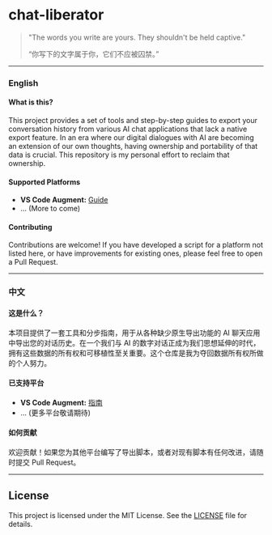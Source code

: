 # chat-liberator

> "The words you write are yours. They shouldn't be held captive."
>
> “你写下的文字属于你，它们不应被囚禁。”

---

### English

#### What is this?

This project provides a set of tools and step-by-step guides to export your conversation history from various AI chat applications that lack a native export feature. In an era where our digital dialogues with AI are becoming an extension of our own thoughts, having ownership and portability of that data is crucial. This repository is my personal effort to reclaim that ownership.

#### Supported Platforms

- **VS Code Augment:** [Guide](./vscode-augment/README.md)
- ... (More to come)

#### Contributing

Contributions are welcome! If you have developed a script for a platform not listed here, or have improvements for existing ones, please feel free to open a Pull Request.

---

### 中文

#### 这是什么？

本项目提供了一套工具和分步指南，用于从各种缺少原生导出功能的 AI 聊天应用中导出您的对话历史。在一个我们与 AI 的数字对话正成为我们思想延伸的时代，拥有这些数据的所有权和可移植性至关重要。这个仓库是我为夺回数据所有权所做的个人努力。

#### 已支持平台

- **VS Code Augment:** [指南](./vscode-augment/README_zh.md)
- ... (更多平台敬请期待)

#### 如何贡献

欢迎贡献！如果您为其他平台编写了导出脚本，或者对现有脚本有任何改进，请随时提交 Pull Request。

---

## License

This project is licensed under the MIT License. See the [LICENSE](LICENSE) file for details.

